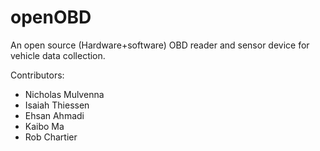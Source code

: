 # openOBD
An open source (Hardware+software) OBD reader and sensor device for vehicle data collection.


Contributors:
* Nicholas Mulvenna
* Isaiah Thiessen
* Ehsan Ahmadi
* Kaibo Ma
* Rob Chartier
